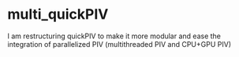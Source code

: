 # multi_quickPIV

I am restructuring quickPIV to make it more modular and ease the integration of parallelized PIV (multithreaded PIV and CPU+GPU PIV)
